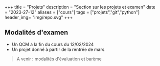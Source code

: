 +++
title = "Projets"
description = "Section sur les projets et examen"
date = "2023-27-12"
aliases = ["cours"]
tags = ["projets","git","python"]
header_img= "img/repo.svg"
+++

## Modalités d'examen

- Un QCM a la fin du cours du 12/02/2024
- Un projet donné à partir de la rentrée de mars.

> A venir : modalités d'évaluation et barème